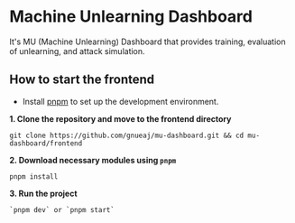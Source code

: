# Machine Unlearning Dashboard
It's MU (Machine Unlearning) Dashboard that provides training, evaluation of unlearning, and attack simulation.

## How to start the frontend

* Install [pnpm](https://pnpm.io/installation) to set up the development environment.

**1. Clone the repository and move to the frontend directory**
```shell
git clone https://github.com/gnueaj/mu-dashboard.git && cd mu-dashboard/frontend
```

**2. Download necessary modules using `pnpm`**
```shell
pnpm install
```

**3. Run the project**
```shell
`pnpm dev` or `pnpm start`
```
